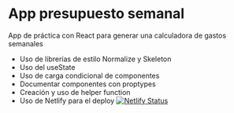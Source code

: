 # App presupuesto semanal

App de práctica con React para generar una calculadora de gastos semanales

- Uso de librerías de estilo Normalize y Skeleton
- Uso del useState
- Uso de carga condicional de componentes
- Documentar componentes con proptypes
- Creación y uso de helper function
- Uso de Netlify para el deploy
  [![Netlify Status](https://api.netlify.com/api/v1/badges/b7ec53e3-c9f7-40eb-a795-42ff0e3fc3c0/deploy-status)](https://app.netlify.com/sites/control-gasto-semanal/deploys)
